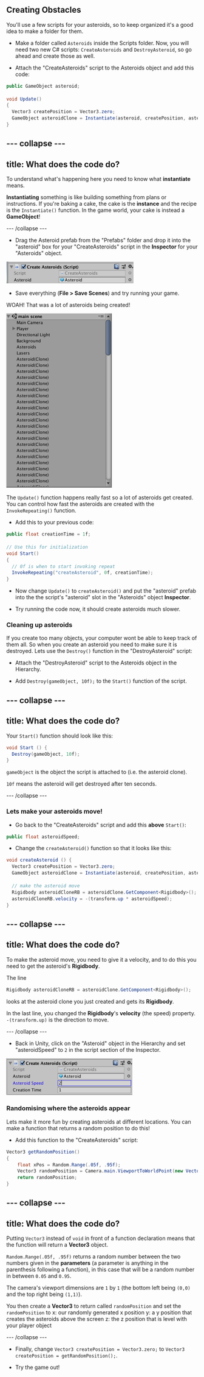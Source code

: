 ## Creating Obstacles

You'll use a few scripts for your asteroids, so to keep organized it's a good idea to make a folder for them.

+ Make a folder called `Asteroids` inside the Scripts folder. Now, you will need two new C# scripts: `CreateAsteroids` and `DestroyAsteroid`, so go ahead and create those as well.

+ Attach the "CreateAsteroids" script to the Asteroids object and add this code:

```csharp
public GameObject asteroid;
  
void Update()
{
  Vector3 createPosition = Vector3.zero;
  GameObject asteroidClone = Instantiate(asteroid, createPosition, asteroid.transform.rotation);
}
```

--- collapse ---
---
title: What does the code do?
---

To understand what's happening here you need to know what **instantiate** means.

**Instantiating** something is like building something from plans or instructions. If you're baking a cake, the cake is the **instance** and the recipe is the `Instantiate()` function. In the game world, your cake is instead a **GameObject**!

--- /collapse ---

+ Drag the Asteroid prefab from the "Prefabs" folder and drop it into the "asteroid" box for your "CreateAsteroids" script in the **Inspector** for your "Asteroids" object.

![The asteroid prefab in the script](images/step5_asteroidPrefabInVar.png)

+ Save everything (**File > Save Scenes**) and try running your game.

WOAH! That was a lot of asteroids being created! 

![Lots of asteroid clone game objects](images/step5_lotsOfAsteroidClones.png)

The `Update()` function happens really fast so a lot of asteroids get created. You can control how fast the asteroids are created with the `InvokeRepeating()` function. 

+ Add this to your previous code:

```csharp
public float creationTime = 1f;

// Use this for initialization
void Start()
{
  // 0f is when to start invoking repeat
  InvokeRepeating("createAsteroid", 0f, creationTime);
}
```
    
+ Now change `Update()` to `createAsteroid()` and put the "asteroid" prefab into the the script's "asteroid" slot in the "Asteroids" object **Inspector**.

+ Try running the code now, it should create asteroids much slower.

### Cleaning up asteroids

If you create too many objects, your computer wont be able to keep track of them all. So when you create an asteroid you need to make sure it is destroyed. Lets use the `Destroy()` function in the "DestroyAsteroid" script:

+ Attach the "DestroyAsteroid" script to the Asteroids object in the Hierarchy.

+ Add `Destroy(gameObject, 10f);` to the `Start()` function of the script.
 
--- collapse ---
---
title: What does the code do?
---

Your `Start()` function should look like this:

```csharp
void Start () {
  Destroy(gameObject, 10f);
}
```

`gameObject` is the object the script is attached to (i.e. the asteroid clone).

`10f` means the asteroid will get destroyed after ten seconds.
 
--- /collapse ---

### Lets make your asteroids move!

+ Go back to the "CreateAsteroids" script and add this **above** `Start()`:

```csharp
public float asteroidSpeed;
```

+ Change the `createAsteroid()` function so that it looks like this:

```csharp
void createAsteroid () {
  Vector3 createPosition = Vector3.zero;
  GameObject asteroidClone = Instantiate(asteroid, createPosition, asteroid.transform.rotation);

  // make the asteroid move
  Rigidbody asteroidCloneRB = asteroidClone.GetComponent<Rigidbody>();
  asteroidCloneRB.velocity = -(transform.up * asteroidSpeed);
}
```

--- collapse ---
---
title: What does the code do?
---

To make the asteroid move, you need to give it a velocity, and to do this you need to get the asteroid's **Rigidbody**.

The line

```csharp
Rigidbody asteroidCloneRB = asteroidClone.GetComponent<Rigidbody>();
```

looks at the asteroid clone you just created and gets its **Rigidbody**.

In the last line, you changed the **Rigidbody**'s **velocity** (the speed) property. `-(transform.up)` is the direction to move.

--- /collapse ---

+ Back in Unity, click on the "Asteroid" object in the Hierarchy and set "asteroidSpeed" to `2` in the script section of the Inspector. 

![](images/step5_setAsteroidSpeed.png) 

### Randomising where the asteroids appear

Lets make it more fun by creating asteroids at different locations. You can make a function that returns a random position to do this!

+ Add this function to the "CreateAsteroids" script:
  
```csharp
Vector3 getRandomPosition()
{
    float xPos = Random.Range(.05f, .95f);
    Vector3 randomPosition = Camera.main.ViewportToWorldPoint(new Vector3(xPos, 1.1f, 15f));
    return randomPosition;
}
```

--- collapse ---
---
title: What does the code do?
---

  Putting `Vector3` instead of `void` in front of a function declaration means that the function will return a **Vector3** object. 
  
  `Random.Range(.05f, .95f)` returns a random number between the two numbers given in the **parameters** (a parameter is anything in the parenthesis following a function), in this case that will be a random number in between `0.05` and `0.95`. 
    
  The camera's viewport dimensions are `1` by `1` (the bottom left being `(0,0)` and the top right being `(1,1)`). 
  
  You then create a **Vector3** to return called `randomPosition` and set the `randomPosition` to
  x: our randomly generated x position
  y: a y position that creates the asteroids above the screen
  z: the z position that is level with your player object
  
--- /collapse ---

+  Finally, change `Vector3 createPosition = Vector3.zero;` to `Vector3 createPosition = getRandomPosition();`.
 
+ Try the game out!